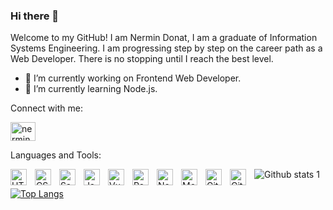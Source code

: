 ### Hi there 👋


Welcome to my GitHub! I am Nermin Donat, I am a graduate of Information Systems Engineering. I am progressing step by step on the career path as a Web Developer. There is no stopping until I reach the best level.
- 🔭 I’m currently working on Frontend Web Developer.
- 🌱 I’m currently learning Node.js.

Connect with me:

<a href="https://www.linkedin.com/in/nermin-donat/" target="blank"><img align="center" src="https://raw.githubusercontent.com/rahuldkjain/github-profile-readme-generator/master/src/images/icons/Social/linked-in-alt.svg" alt="nermindonat" height="30" width="40" /></a>

Languages and Tools:
<p align="left">
<a href="https://www.w3schools.com/html/" target="_blank"> <img align="left" alt="HTML5" width="26px" src="https://cdn.jsdelivr.net/gh/devicons/devicon/icons/html5/html5-original.svg" style="padding-right:10px;" /> </a>
<a href="https://www.w3schools.com/css/" target="_blank"> <img align="left" alt="CSS3" width="26px" src="https://cdn.jsdelivr.net/gh/devicons/devicon/icons/css3/css3-original.svg" style="padding-right:10px;" /> </a>
<a href="https://www.w3schools.com/sass/" target="_blank"> <img align="left" alt="Sass" width="26px" src="https://cdn.jsdelivr.net/gh/devicons/devicon/icons/sass/sass-original.svg" style="padding-right:10px;" /> </a>
<a href="https://www.w3schools.com/js/" target="_blank"> <img align="left" alt="JavaScript" width="26px" src="https://cdn.jsdelivr.net/gh/devicons/devicon/icons/javascript/javascript-original.svg" style="padding-right:10px;"/> </a>
<a href="https://vuejs.org/" target="_blank"> <img align="left" alt="Vue" width="26px" src="https://cdn.jsdelivr.net/gh/devicons/devicon/icons/vuejs/vuejs-original.svg" style="padding-right:10px;" /> </a>
<a href="https://legacy.reactjs.org/" target="_blank"> <img align="left" alt="React" width="26px" src="https://cdn.jsdelivr.net/gh/devicons/devicon/icons/react/react-original.svg" style="padding-right:10px;" /> </a>
<a href="https://nodejs.org/en" target="_blank"> <img align="left" alt="Node.js" width="26px" src="https://cdn.jsdelivr.net/gh/devicons/devicon/icons/nodejs/nodejs-original.svg" style="padding-right:10px;" /> </a>
<a href="https://www.w3schools.com/mongodb/"> <img align="left" alt="MongoDB" width="26px" src="https://cdn.jsdelivr.net/gh/devicons/devicon/icons/mongodb/mongodb-original.svg" style="padding-right:10px;" /> </a>
<a href="https://git-scm.com/"> <img align="left" alt="Git" width="26px" src="https://cdn.jsdelivr.net/gh/devicons/devicon/icons/git/git-original.svg" style="padding-right:10px;" /> </a>
<a href="https://www.youtube.com/@GitHub"> <img align="left" alt="GitHub" width="26px" src="https://user-images.githubusercontent.com/3369400/139448065-39a229ba-4b06-434b-bc67-616e2ed80c8f.png" style="padding-right:10px;" /> </a> 
</p>




![Github stats 1](https://github-readme-stats.vercel.app/api?username=nermindonat&show_icons=true&theme=gradient)




[![Top Langs](https://github-readme-stats.vercel.app/api/top-langs/?username=nermindonat&layout=compact)](https://github.com/anuraghazra/github-readme-stats)

